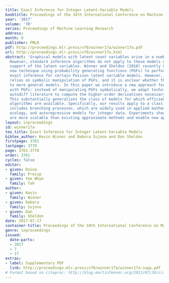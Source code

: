 ```yaml
---
title: Exact Inference for Integer Latent-Variable Models
booktitle: Proceedings of the 34th International Conference on Machine Learning
year: '2017'
volume: '70'
series: Proceedings of Machine Learning Research
address: 
month: 0
publisher: PMLR
pdf: http://proceedings.mlr.press/v70/winner17a/winner17a.pdf
url: http://proceedings.mlr.press/v70/winner17a.html
abstract: 'Graphical models with latent count variables arise in a number of areas.
  However, standard inference algorithms do not apply to these models due to the infinite
  support of the latent variables. Winner and Sheldon (2016) recently developed a
  new technique using probability generating functions (PGFs) to perform efficient,
  exact inference for certain Poisson latent variable models. However, the method
  relies on symbolic manipulation of PGFs, and it is unclear whether this can be extended
  to more general models. In this paper we introduce a new approach for inference
  with PGFs: instead of manipulating PGFs symbolically, we adapt techniques from the
  autodiff literature to compute the higher-order derivatives necessary for inference.
  This substantially generalizes the class of models for which efficient, exact inference
  algorithms are available. Specifically, our results apply to a class of models that
  includes branching processes, which are widely used in applied mathematics and population
  ecology, and autoregressive models for integer data. Experiments show that our techniques
  are more scalable than existing approximate methods and enable new applications.'
layout: inproceedings
id: winner17a
tex_title: Exact Inference for Integer Latent-Variable Models
bibtex_author: Kevin Winner and Debora Sujono and Dan Sheldon
firstpage: 3761
lastpage: 3770
page: 3761-3770
order: 3761
cycles: false
editor:
- given: Doina
  family: Precup
- given: Yee Whye
  family: Teh
author:
- given: Kevin
  family: Winner
- given: Debora
  family: Sujono
- given: Dan
  family: Sheldon
date: 2017-07-17
container-title: Proceedings of the 34th International Conference on Machine Learning
genre: inproceedings
issued:
  date-parts:
  - 2017
  - 7
  - 17
extras:
- label: Supplementary PDF
  link: http://proceedings.mlr.press/v70/winner17a/winner17a-supp.pdf
# Format based on citeproc: http://blog.martinfenner.org/2013/07/30/citeproc-yaml-for-bibliographies/
---
```

